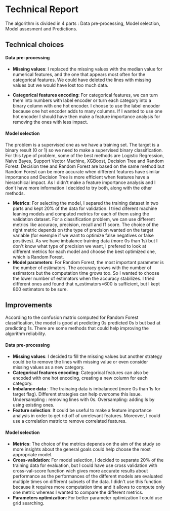  # Technical Report
 
 The algorithm is divided in 4 parts : Data pre-processing, Model selection, Model assesment and Predictions.
 
 ## Technical choices
 
 #### Data pre-processing
 
* __Missing values__: 
I replaced the missing values with the median value for numerical features, and the one that appears most often for the categorical features. We could have deleted the lines with missing values but we would have lost too much data.
 
* __Categorical features encoding__: For categorical features, we can turn them into numbers with label encoder or turn each category into a binary column with one hot encoder. I choose to use the label encoder because one hot encoder adds to many columns. If I wanted to use one hot encoder I should have then make a feature importance analysis for removing the ones with less impact.

 #### Model selection
 The problem is a supervised one as we have a training set. The target is a binary result (0 or 1) so we need to make a supervised binary classification. For this type of problem, some of the best methods are Logistic Regression, Naive Bayes, Support Vector Machine, XGBoost, Decision Tree and Random Forest. Decision tree and Random Forest are based on the same method but Random Forest can be more accurate when different features have similar importance and Decision Tree is more efficient when features have a hierarchical impact. As I didn't make a feature importance analysis and I don't have more information I decided to try both, along with the other methods.
 * __Metrics__: For selecting the model, I separed the training dataset in two parts and kept 20% of the data for validation. I tried diferent machine leaning models and computed metrics for each of them using the validation dataset. For a classification problem, we can use different metrics like accuracy, precision, recall and f1 score. The choice of the right metric depends on tthe type of precision wanted on the target variable (for exemple if we want to optimize false negatives or false positives). As we have imbalance training data (more 0s than 1s) but I don't know what type of precision we want, I prefered to look at different metrics for each model and choose the best optimized one, which is Random Forest.
 * __Model parameters__: For Random Forest, the most important parameter is the number of estimators. The accuracy grows with the number of estimators but the computation time grows too. So I wanted to choose the lower number of estimators when the accuracy stabilizes. I tried different ones and found that n_estimators=600 is sufficient, but I kept 800 estimators to be sure.
 

 ## Improvements
 According to the confusion matrix computed for Random Forest classification, the model is good at predicting 0s predicted 0s b but bad at predicting 1s. There are some methods that could help improving the algorithm reliability.
 
  #### Data pre-processing
 * __Missing values__: I decided to fill the missing values but another strategy could be to remove the lines with missing value or even consider missing values as a new category. 
 *  __Categorical features encoding__: Categorical features can also be encoded with one hot encoding, creating a new column for each category.
 * __Imbalance data__ : The trainaing data is imbalanced (more 0s than 1s for target flag). Different strategies can help overcome this issue. Undersampling : removing lines with 0s. Oversampling: adding ls by using existing ones.
 * __Feature selection__: It could be useful to make a feature importance analysis in order to get rid off of unrelevant features. Moreover, I could use a correlation matrix to remove correlated features.

 #### Model selection
 * __Metrics__: The choice of the metrics depends on the aim of the study so more insights about the general goals could help choose the most appropriate model.
 * __Cross-validation__: For model selection, I decided to separate 20% of the training data for evaluation, but I could have use cross validation with cross-val-score function wich gives more accurate results about performance as the performances of the different models are evaluated multiple times on different subsets of the data. I didn't use this function because it requires more computation time and it allows to compute only one metric whereas I wanted to compare the different metrics.
 * __Parameters optimization__: For better parameter optimization I could use grid searching.
